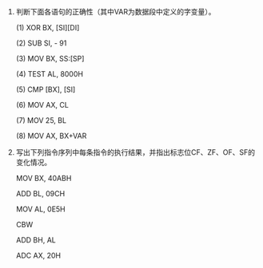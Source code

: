 1. 判断下面各语句的正确性（其中VAR为数据段中定义的字变量）。

   (1) XOR BX, [SI][DI]

   (2) SUB    SI, - 91

   (3) MOV   BX, SS:[SP]

   (4) TEST AL, 8000H

   (5) CMP  [BX],  [SI]

   (6) MOV AX, CL

   (7) MOV 25, BL

   (8) MOV AX, BX+VAR

2. 写出下列指令序列中每条指令的执行结果，并指出标志位CF、ZF、OF、SF的变化情况。

    MOV  BX,  40ABH 

    ADD  BL,  09CH 

    MOV  AL,  0E5H 

    CBW 

    ADD  BH,  AL 

    ADC  AX,  20H 